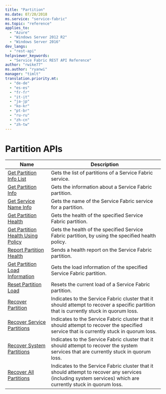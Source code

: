 ```yaml
---
title: "Partition"
ms.date: 07/20/2018
ms.service: "service-fabric"
ms.topic: "reference"
applies_to: 
  - "Azure"
  - "Windows Server 2012 R2"
  - "Windows Server 2016"
dev_langs: 
  - "rest-api"
helpviewer_keywords: 
  - "Service Fabric REST API Reference"
author: "rwike77"
ms.author: "ryanwi"
manager: "timlt"
translation.priority.mt: 
  - "de-de"
  - "es-es"
  - "fr-fr"
  - "it-it"
  - "ja-jp"
  - "ko-kr"
  - "pt-br"
  - "ru-ru"
  - "zh-cn"
  - "zh-tw"
---
```

# Partition APIs

| Name | Description |
| --- | --- |
| [Get Partition Info List](sfclient-v63-api-getpartitioninfolist.md) | Gets the list of partitions of a Service Fabric service.<br/> |
| [Get Partition Info](sfclient-v63-api-getpartitioninfo.md) | Gets the information about a Service Fabric partition.<br/> |
| [Get Service Name Info](sfclient-v63-api-getservicenameinfo.md) | Gets the name of the Service Fabric service for a partition.<br/> |
| [Get Partition Health](sfclient-v63-api-getpartitionhealth.md) | Gets the health of the specified Service Fabric partition.<br/> |
| [Get Partition Health Using Policy](sfclient-v63-api-getpartitionhealthusingpolicy.md) | Gets the health of the specified Service Fabric partition, by using the specified health policy.<br/> |
| [Report Partition Health](sfclient-v63-api-reportpartitionhealth.md) | Sends a health report on the Service Fabric partition.<br/> |
| [Get Partition Load Information](sfclient-v63-api-getpartitionloadinformation.md) | Gets the load information of the specified Service Fabric partition.<br/> |
| [Reset Partition Load](sfclient-v63-api-resetpartitionload.md) | Resets the current load of a Service Fabric partition.<br/> |
| [Recover Partition](sfclient-v63-api-recoverpartition.md) | Indicates to the Service Fabric cluster that it should attempt to recover a specific partition that is currently stuck in quorum loss.<br/> |
| [Recover Service Partitions](sfclient-v63-api-recoverservicepartitions.md) | Indicates to the Service Fabric cluster that it should attempt to recover the specified service that is currently stuck in quorum loss.<br/> |
| [Recover System Partitions](sfclient-v63-api-recoversystempartitions.md) | Indicates to the Service Fabric cluster that it should attempt to recover the system services that are currently stuck in quorum loss.<br/> |
| [Recover All Partitions](sfclient-v63-api-recoverallpartitions.md) | Indicates to the Service Fabric cluster that it should attempt to recover any services (including system services) which are currently stuck in quorum loss.<br/> |

